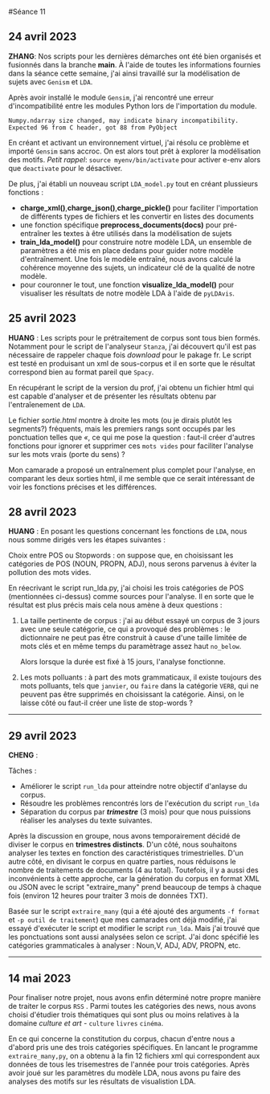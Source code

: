 #Séance 11

## 24 avril 2023
**ZHANG**: Nos scripts pour les dernières démarches ont été bien organisés et fusionnés dans la branche **main**. À l'aide de toutes les informations fournies dans la séance cette semaine, j'ai ainsi travaillé sur la modélisation de sujets avec `Genism` et `LDA`.

Après avoir installé le module `Gensim`, j'ai rencontré une erreur d'incompatibilité entre les modules Python lors de l'importation du module.
```
Numpy.ndarray size changed, may indicate binary incompatibility. Expected 96 from C header, got 88 from PyObject

```

En créant et activant un environnement virtuel, j'ai résolu ce problème et importé `Gensim` sans accroc. On est alors tout prêt à explorer la modélisation des motifs. *Petit rappel*: `source myenv/bin/activate` pour activer e-env alors que `deactivate` pour le désactiver.


De plus, j'ai établi un nouveau script `LDA_model.py` tout en créant plussieurs fonctions :
- **charge_xml()**,**charge_json()**,**charge_pickle()**  pour faciliter l'importation de différents types de fichiers et les convertir en listes des documents
- une fonction spécifique **preprocess_documents(docs)** pour pré-entraîner les textes à être utilisés dans la modélisation de sujets
- **train_lda_model()** pour construire notre modèle LDA, un ensemble de paramètres a été mis en place dedans pour guider notre modèle d'entraînement. Une fois le modèle entraîné, nous avons calculé la cohérence moyenne des sujets, un indicateur clé de la qualité de notre modèle.
- pour couronner le tout, une fonction **visualize_lda_model()** pour visualiser les résultats de notre modèle LDA à l'aide de `pyLDAvis`.

## 25 avril 2023
**HUANG** : Les scripts pour le prétraitement de corpus sont tous bien formés. Notamment pour le script de l'analyseur `Stanza`, j'ai découvert qu'il est pas nécessaire de rappeler chaque fois *download* pour le pakage fr. Le script est testé en produisant un xml de sous-corpus et il en sorte que le résultat correspond bien au format pareil que `Spacy`.

En récupérant le script de la version du prof, j'ai obtenu un fichier html qui est capable d'analyser et de présenter les résultats obtenu par l'entraîenement de `LDA`. 

Le fichier *sortie.html* montre à droite les mots (ou je dirais plutôt les segments?) fréquents, mais les premiers rangs sont occupés par les ponctuation telles que *«*, ce qui me pose la question : faut-il créer d'autres fonctions pour ignorer et supprimer ces `mots vides` pour faciliter l'analyse sur les mots vrais (porte du sens) ?

Mon camarade a proposé un entraînement plus complet pour l'analyse, en comparant les deux sorties html, il me semble que ce serait intéressant de voir les fonctions précises et les différences.

## 28 avril 2023
**HUANG** : En posant les questions concernant les fonctions de `LDA`, nous nous somme dirigés vers les étapes suivantes :

Choix entre POS ou Stopwords : on suppose que, en choisissant les catégories de POS (NOUN, PROPN, ADJ), nous serons parvenus à éviter la pollution des mots vides.

En réecrivant le script run_lda.py, j'ai choisi les trois catégories de POS (mentionnées ci-dessus) comme sources pour l'analyse. Il en sorte que le résultat est plus précis mais cela nous amène à deux questions :

1. La taille pertinente de corpus : j'ai au début essayé un corpus de 3 jours avec une seule catégorie, ce qui a provoqué des problèmes : le dictionnaire ne peut pas être construit à cause d'une taille limitée de mots clés et en même temps du paramètrage assez haut `no_below`.

    Alors lorsque la durée est fixé à 15 jours, l'analyse fonctionne.

2. Les mots polluants : à part des mots grammaticaux, il existe toujours des mots polluants, tels que `janvier`, ou `faire` dans la catégorie `VERB`, qui ne peuvent pas être supprimés en choisissant la catégorie. Ainsi, on le laisse côté ou faut-il créer une liste de stop-words ?

***
## 29 avril 2023 ##
**CHENG** : 

Tâches : 

- Améliorer le script `run_lda` pour atteindre notre objectif d'anlayse du corpus. 
- Résoudre les problèmes rencontrés lors de l'exécution du script `run_lda`
- Séparation du corpus par ***trimestre*** (3 mois) pour que nous puissions réaliser les analyses du texte suivantes.

Après la discussion en groupe, nous avons temporairement décidé de diviser le corpus en **trimestres distincts**. D'un côté, nous souhaitons analyser les textes en fonction des caractéristiques trimestrielles. D'un autre côté, en divisant le corpus en quatre parties, nous réduisons le nombre de traitements de documents (4 au total). Toutefois, il y a aussi des inconvénients à cette approche, car la génération du corpus en format XML ou JSON avec le script "extraire_many" prend beaucoup de temps à chaque fois (environ 12 heures pour traiter 3 mois de données TXT).


Basée sur le script `extraire_many` (qui a été ajouté des arguments `-f format` et `-p outil de traitement`) que mes camarades ont déjà modifié, j'ai essayé d'exécuter le script et modifier le script `run_lda`. Mais j'ai trouvé que les ponctuations sont aussi analysées selon ce script. J'ai donc spécifié les catégories grammaticales à analyser : Noun,V, ADJ, ADV, PROPN, etc. 

***
## 14 mai 2023

Pour finaliser notre projet, nous avons enfin déterminé notre propre manière de traiter le corpus `RSS` . Parmi toutes les catégories des news, nous avons choisi d'étudier trois thématiques qui sont plus ou moins relatives à la domaine *culture et art* - `culture` `livres` `cinéma`. 

En ce qui concerne la constitution du corpus, chacun d'entre nous a d'abord pris une des trois catégories spécifiques. En lancant le programme `extraire_many,py`, on a obtenu à la fin 12 fichiers xml qui correspondent aux données de tous les trisemestres de l'année pour trois catégories. Après avoir joué sur les paramètres du modèle LDA, nous avons pu faire des analyses des motifs sur les résultats de visualistion LDA.


